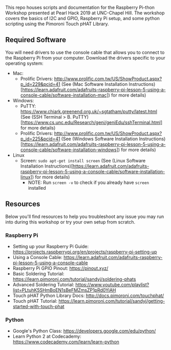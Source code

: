 This repo houses scripts and documentation for the Raspberry Pi-thon Workshop presented at Pearl Hack 2019 at UNC-Chapel Hill. The workshop covers the basics of I2C and GPIO, Raspberry Pi setup, and some python scripting using the Pimoroni Touch pHAT Library.

## Required Software

You will need drivers to use the console cable that allows you to connect to the Raspberry Pi from your computer. Download the drivers specific to your operating system:
- Mac: 
  - Prolific Drivers: http://www.prolific.com.tw/US/ShowProduct.aspx?p_id=229&pcid=41 (See (Mac Software Installation Instructions)[https://learn.adafruit.com/adafruits-raspberry-pi-lesson-5-using-a-console-cable/software-installation-mac]) for more details)
- Windows: 
  - PuTTY: https://www.chiark.greenend.org.uk/~sgtatham/putty/latest.html (See (SSH Terminal > B. PuTTY)[https://www.cs.unc.edu/Research/geni/geniEdu/sshTerminal.html] for more details)
  - Prolific Drivers: http://www.prolific.com.tw/US/ShowProduct.aspx?p_id=225&pcid=41 (See (Windows Software Installation Instructions)[https://learn.adafruit.com/adafruits-raspberry-pi-lesson-5-using-a-console-cable/software-installation-windows]) for more details)
- Linux
  - Screen: `sudo apt-get install screen` (See (Linux Software Installation Instructions)[https://learn.adafruit.com/adafruits-raspberry-pi-lesson-5-using-a-console-cable/software-installation-linux]) for more details)
    - NOTE: Run `screen -v` to check if you already have `screen` installed

## Resources

Below you'll find resources to help you troubleshoot any issue you may run into during this workshop or try your own setup from scratch.

### Raspberry Pi

- Setting up your Raspberry Pi Guide: https://projects.raspberrypi.org/en/projects/raspberry-pi-setting-up
- Using a Console Cable: https://learn.adafruit.com/adafruits-raspberry-pi-lesson-5-using-a-console-cable
- Raspberry Pi GPIO Pinout: https://pinout.xyz/
- Basic Soldering Tutorial: https://learn.pimoroni.com/tutorial/sandyj/soldering-phats
- Advanced Soldering Tutorial: https://www.youtube.com/playlist?list=PLtuhK5SHmBoEN1sBeFMZmsZP1pRd0YiAH
- Touch pHAT Python Library Docs: http://docs.pimoroni.com/touchphat/
- Touch pHAT Tutorial: https://learn.pimoroni.com/tutorial/sandyj/getting-started-with-touch-phat

### Python
 - Google's Python Class: https://developers.google.com/edu/python/
 - Learn Python 2 at Codecademy: https://www.codecademy.com/learn/learn-python